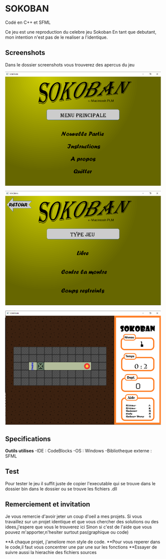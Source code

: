 # SOKOBAN
Codé en C++ et SFML

Ce jeu est une reproduction du celebre jeu Sokoban
En tant que debutant, mon intention n'est pas de le realiser a l'identique.


## Screenshots
Dans le dossier screenshots vous trouverez des apercus du jeu

![Menu Principal](/screenshots/menuP.png)

![Menu Type Jeu](/screenshots/menuTJ.png)

![Affichage Jeu](/screenshots/affichageJ.png)

## Specifications
**Outils utilises**
-IDE : CodeBlocks
-OS  : Windows
-Bibliotheque externe : SFML

## Test
Pour tester le jeu il suffit juste de copier l'executable qui se trouve dans le dossier bin
dans le dossier ou se trouve les fichiers .dll

## Remerciement et invitation
Je vous remercie d'avoir jeter un coup d'oeil a mes projets.
Si vous travaillez sur un projet identique et que vous chercher des solutions ou des idees,j'espere que vous le trouverez ici
Sinon si c'est de l'aide que vous pouvez m'apporter,n'hesiter surtout pas(graphique ou code) 

**A chaque projet, j'ameliore mon style de code.
**Pour vous reperer dans le code,il faut vous concentrer une par une sur les fonctions 
**Essayer de suivre aussi la hierachie des fichiers sources